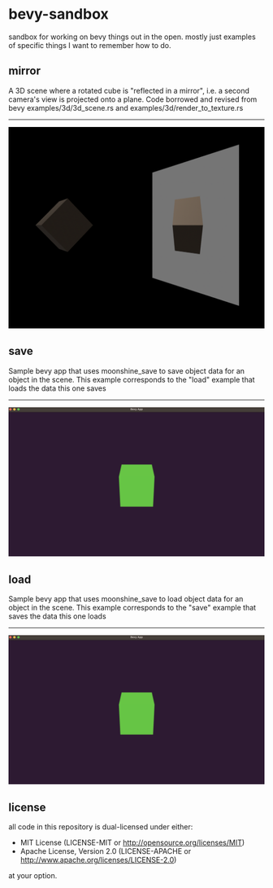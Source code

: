 # bevy-sandbox
sandbox for working on bevy things out in the open. mostly just examples of specific things I want to remember how to do.

## mirror

A 3D scene where a rotated cube is "reflected in a mirror", i.e. a second camera's view is
projected onto a plane. Code borrowed and revised from bevy examples/3d/3d_scene.rs and
examples/3d/render_to_texture.rs

---

![brown cube on a black background, reflected in a gray mirror](/img/mirror.png)

## save

Sample bevy app that uses moonshine_save to save object data for an object in the scene.
This example corresponds to the "load" example that loads the data this one saves

---

![emissive green cube on a purple background](/img/save-load.png)

## load

Sample bevy app that uses moonshine_save to load object data for an object in the scene.
This example corresponds to the "save" example that saves the data this one loads

---

![emissive green cube on a purple background](/img/save-load.png)

## license
all code in this repository is dual-licensed under either:
- MIT License (LICENSE-MIT or http://opensource.org/licenses/MIT)
- Apache License, Version 2.0 (LICENSE-APACHE or http://www.apache.org/licenses/LICENSE-2.0)

at your option. 
